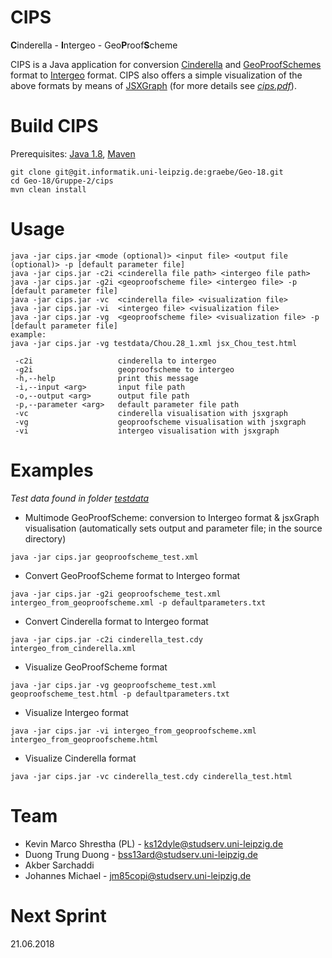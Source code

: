 # CIPS
**C**inderella - **I**ntergeo - Geo<b>P</b>roof<b>S</b>cheme

CIPS is a Java application for conversion [Cinderella](https://www.cinderella.de) and [GeoProofSchemes](https://symbolicdata.github.io/Geo) format to [Intergeo](http://i2geo.net/) format.
CIPS also offers a simple visualization of the above formats by means of [JSXGraph](https://jsxgraph.org) (for more details see [*cips.pdf*](https://git.informatik.uni-leipzig.de/graebe/Geo-18/blob/master/Gruppe-2/cips.pdf)).

# Build CIPS
Prerequisites: [Java 1.8](http://www.oracle.com/technetwork/java/javase/downloads/jdk8-downloads-2133151.html), [Maven](https://maven.apache.org/)

```
git clone git@git.informatik.uni-leipzig.de:graebe/Geo-18.git
cd Geo-18/Gruppe-2/cips
mvn clean install
```

# Usage
```
java -jar cips.jar <mode (optional)> <input file> <output file (optional)> -p [default parameter file]
java -jar cips.jar -c2i <cinderella file path> <intergeo file path>
java -jar cips.jar -g2i <geoproofscheme file> <intergeo file> -p [default parameter file]
java -jar cips.jar -vc  <cinderella file> <visualization file>
java -jar cips.jar -vi  <intergeo file> <visualization file>
java -jar cips.jar -vg  <geoproofscheme file> <visualization file> -p [default parameter file]
example:
java -jar cips.jar -vg testdata/Chou.28_1.xml jsx_Chou_test.html

 -c2i                   cinderella to intergeo
 -g2i                   geoproofscheme to intergeo
 -h,--help              print this message
 -i,--input <arg>       input file path
 -o,--output <arg>      output file path
 -p,--parameter <arg>   default parameter file path
 -vc                    cinderella visualisation with jsxgraph
 -vg                    geoproofscheme visualisation with jsxgraph
 -vi                    intergeo visualisation with jsxgraph
```

# Examples
*Test data found in folder [testdata](https://git.informatik.uni-leipzig.de/graebe/Geo-18/tree/master/Gruppe-2/testdata)*
* Multimode GeoProofScheme: conversion to Intergeo format & jsxGraph visualisation
(automatically sets output and parameter file; in the source directory)
```
java -jar cips.jar geoproofscheme_test.xml
```
* Convert GeoProofScheme format to Intergeo format
```
java -jar cips.jar -g2i geoproofscheme_test.xml intergeo_from_geoproofscheme.xml -p defaultparameters.txt
```
* Convert Cinderella format to Intergeo format
```
java -jar cips.jar -c2i cinderella_test.cdy intergeo_from_cinderella.xml
```
* Visualize GeoProofScheme format
```
java -jar cips.jar -vg geoproofscheme_test.xml geoproofscheme_test.html -p defaultparameters.txt
```
* Visualize Intergeo format
```
java -jar cips.jar -vi intergeo_from_geoproofscheme.xml intergeo_from_geoproofscheme.html
```
* Visualize Cinderella format
```
java -jar cips.jar -vc cinderella_test.cdy cinderella_test.html
```

# Team

* Kevin Marco Shrestha (PL) - ks12dyle@studserv.uni-leipzig.de
* Duong Trung Duong - bss13ard@studserv.uni-leipzig.de
* Akber Sarchaddi
* Johannes Michael - jm85copi@studserv.uni-leipzig.de

# Next Sprint
21.06.2018